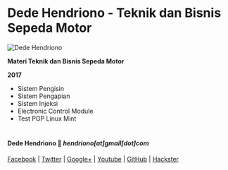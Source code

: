 # Dede Hendriono - Teknik dan Bisnis Sepeda Motor

![Dede Hendriono](https://avatars2.githubusercontent.com/u/248038?s=460&v=4)

**Materi Teknik dan Bisnis Sepeda Motor**

**2017**

- Sistem Pengisin
- Sistem Pengapian
- Sistem Injeksi
- Electronic Control Module
- Test PGP Linux Mint

#

#### Dede Hendriono :love_letter: _hendriono[at]gmail[dot]com_

[Facebook](https://www.facebook.com/dede.hendriono) | 
[Twitter](https://twitter.com/hendriono) |
[Google+](https://plus.google.com/+DedeHendriono) |
[Youtube](https://www.youtube.com/user/Hendrionos) | 
[GitHub](https://github.com/hendriono) |
[Hackster](https://www.hackster.io/)
